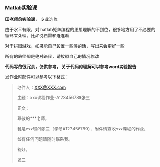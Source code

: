 ### Matlab实验课

**田老师的实验课**， 专业选修

由于水平有限，对matlab矩阵编程的思想理解的不到位，很多地方用了不必要的循环来处理，比如说扫雷和连连看

对于拼图游戏，如果能自己设置一些类的话，写出来会更好一些

所有的路径都是绝对路径，请按照自己的情况修改

**代码写的很冗余，仅供参考， 关于代码的理解可以参考word实验报告**

发作业时邮件可以参考以下格式：


> 收件人：XXX@XXX.com
> 
> 主题：xxx课程作业-A123456789张三
> 
> 正文：
> 
> 尊敬的***老师，
> 
> 我是xxx班的张三（学号A123456789），附件请查收xxx课程的作业。
> 
> 如有任何问题请随时联系我。
> 
> 
> 
> 祝好，
> 
> 张三

